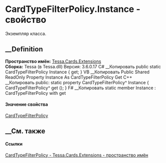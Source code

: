 # CardTypeFilterPolicy.Instance - свойство
Экземпляр класса.
##  __Definition
 **Пространство имён:** [Tessa.Cards.Extensions](N_Tessa_Cards_Extensions.htm)  
 **Сборка:** Tessa (в Tessa.dll) Версия: 3.6.0.17
C# __Копировать
     public static CardTypeFilterPolicy Instance { get; }
VB __Копировать
     Public Shared ReadOnly Property Instance As CardTypeFilterPolicy
    	Get
C++ __Копировать
     public:
    static property CardTypeFilterPolicy^ Instance {
    	CardTypeFilterPolicy^ get ();
    }
F# __Копировать
     static member Instance : CardTypeFilterPolicy with get
#### Значение свойства
[CardTypeFilterPolicy](T_Tessa_Cards_Extensions_CardTypeFilterPolicy.htm)
##  __См. также
#### Ссылки
[CardTypeFilterPolicy - ](T_Tessa_Cards_Extensions_CardTypeFilterPolicy.htm)
[Tessa.Cards.Extensions - пространство имён](N_Tessa_Cards_Extensions.htm)
